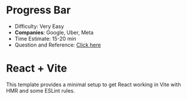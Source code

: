 # Progress Bar

- Difficulty: Very Easy
- **Companies**: Google, Uber, Meta
- Time Estimate: 15-20 min
- Question and Reference: [Click here](https://youtu.be/MrJ8gjQBwr4?si=vUGRMS2IFonGYYxw)

# React + Vite

This template provides a minimal setup to get React working in Vite with HMR and some ESLint rules.
